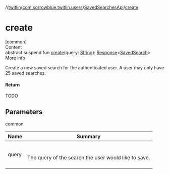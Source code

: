 //[twitlin](../../index.md)/[com.sorrowblue.twitlin.users](../index.md)/[SavedSearchesApi](index.md)/[create](create.md)



# create  
[common]  
Content  
abstract suspend fun [create](create.md)(query: [String](https://kotlinlang.org/api/latest/jvm/stdlib/kotlin/-string/index.html)): [Response](../../com.sorrowblue.twitlin.client/-response/index.md)<[SavedSearch](../-saved-search/index.md)>  
More info  


Create a new saved search for the authenticated user. A user may only have 25 saved searches.



#### Return  


TODO



## Parameters  
  
common  
  
|  Name|  Summary| 
|---|---|
| <a name="com.sorrowblue.twitlin.users/SavedSearchesApi/create/#kotlin.String/PointingToDeclaration/"></a>query| <a name="com.sorrowblue.twitlin.users/SavedSearchesApi/create/#kotlin.String/PointingToDeclaration/"></a><br><br>The query of the search the user would like to save.<br><br>
  
  



